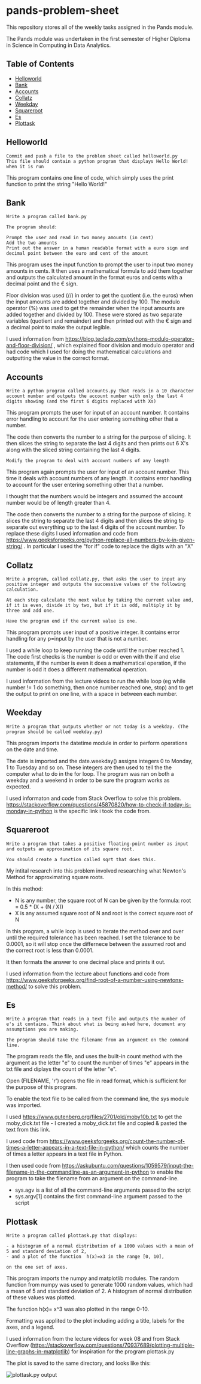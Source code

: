 # **pands-problem-sheet** #


This repository stores all of the weekly tasks assigned in the Pands module.

The Pands module was undertaken in the first semester of Higher Diploma in Science in Computing in Data Analytics.

## **Table of Contents** ##

 - [Helloworld](#helloworld)
 - [Bank](#bank)
 - [Accounts](#accounts) 
 - [Collatz](#collatz)
 - [Weekday](#weekday)
 - [Squareroot](#squareroot)
 - [Es](#es)
 - [Plottask](#plottask)


## **Helloworld** ##


```
Commit and push a file to the problem sheet called helloworld.py
This file should contain a python program that displays Hello World! when it is run
```

This program contains one line of code, which simply uses the print function to print the string "Hello World!"


## **Bank** ##


```
Write a program called bank.py 

The program should:

Prompt the user and read in two money amounts (in cent)
Add the two amounts
Print out the answer in a human readable format with a euro sign and decimal point between the euro and cent of the amount 
```

This program uses the input function to prompt the user to input two money amounts in cents.
It then uses a mathematical formula to add them together and outputs the calculated amount in the format euros and cents with a decimal point and the € sign.

Floor division was used (//) in order to get the quotient (i.e. the euros) when the input amounts are added together and divided by 100.
The modulo operator (%) was used to get the remainder when the input amounts are added together and divided by 100. 
These were stored as two separate variables (quotient and remainder) and then printed out with the € sign and a decimal point to make the output legible.

I used information from https://blog.teclado.com/pythons-modulo-operator-and-floor-division/ , which explained floor division and modulo operator and had code which I used for doing the mathematical calculations and outputting the value in the correct format.



## **Accounts** ##


```
Write a python program called accounts.py that reads in a 10 character account number and outputs the account number with only the last 4 digits showing (and the first 6 digits replaced with Xs)
```

This program prompts the user for input of an account number. It contains error handling to account for the user entering something other that a number.

The code then converts the number to a string for the purpose of slicing. It then slices the string to separate the last 4 digits and then prints out 6 X's along with the sliced string containing the last 4 digits.

```
Modify the program to deal with account numbers of any length
```

This program again prompts the user for input of an account number. This time it deals with account numbers of any length. It contains error handling to account for the user entering something other that a number.

I thought that the numbers would be integers and assumed the account number would be of length greater than 4.

The code then converts the number to a string for the purpose of slicing. It slices the string to separate the last 4 digits and then slices the string to separate out everything up to the last 4 digits of the account number. To replace these digits I used information and code from https://www.geeksforgeeks.org/python-replace-all-numbers-by-k-in-given-string/ . In particular I used the "for if" code to replace the digits with an "X"


## **Collatz** ##


```
Write a program, called collatz.py, that asks the user to input any positive integer and outputs the successive values of the following calculation.

At each step calculate the next value by taking the current value and, if it is even, divide it by two, but if it is odd, multiply it by three and add one.

Have the program end if the current value is one.
```
This program prompts user input of a positive integer. It contains error handling for any p=input by the user that is not a number.

I used a while loop to keep running the code until the number reached 1. The code first checks is the number is odd or even with the if and else statements, if the number is even it does a mathematical operation, if the number is odd it does a different mathematical operation.

I used information from the lecture videos to run the while loop (eg while number != 1 do something, then once number reached one, stop) and to get the output to print on one line, with a space in between each number.


## **Weekday** ##


```
Write a program that outputs whether or not today is a weekday. (The program should be called weekday.py)
```

This program imports the datetime module in order to perform operations on the date and time.

The date is imported and the date.weekday() assigns integers 0 to Monday, 1 to Tuesday and so on. These integers are then used to tell the the computer what to do in the for loop.
The program was ran on both a weekday and a weekend in order to be sure the program works as expected.


I used informaton and code from Stack Overflow to solve this problem.
 https://stackoverflow.com/questions/45870820/how-to-check-if-today-is-monday-in-python is the specific link i took the code from.

## **Squareroot** ##


```
Write a program that takes a positive floating-point number as input and outputs an approximation of its square root.

You should create a function called sqrt that does this.
```

My intital research into this problem involved researching what Newton's Method for approximating square roots.

In this method:
* N is any number, the square root of N can be given by the formula: 
            root = 0.5 * (X + (N / X)) 
* X is any assumed square root of N and root is the correct square root of N

In this program, a while loop is used to iterate the method over and over until the required tolerance has been reached. I set the tolerance to be 0.0001, so it will stop once the differnece between the assumed root and the correct root is less than 0.0001.

It then formats the answer to one decimal place and prints it out. 

I used information from the lecture about functions and code from https://www.geeksforgeeks.org/find-root-of-a-number-using-newtons-method/ to solve this problem.


## **Es** ##


```
Write a program that reads in a text file and outputs the number of e's it contains. Think about what is being asked here, document any assumptions you are making.

The program should take the filename from an argument on the command line.
```

The program reads the file, and uses the built-in count method with the argument as the letter "e" to count the number of times "e" appears in the txt file and diplays the count of the letter "e".

Open (FILENAME, 'r') opens the file in read format, which is sufficient for the purpose of this program.

To enable the text file to be called from the command line, the sys module was imported.

I used https://www.gutenberg.org/files/2701/old/moby10b.txt to get the moby_dick.txt file - I created a moby_dick.txt file and copied & pasted the text from this link.

I used code from https://www.geeksforgeeks.org/count-the-number-of-times-a-letter-appears-in-a-text-file-in-python/ which counts the number of times a letter appears in a text file in Python.

I then used code from https://askubuntu.com/questions/1059579/input-the-filename-in-the-commandline-as-an-argument-in-python to enable the program to take the filename from an argument on the command-line.
* sys.agv is a list of all the command-line arguments passed to the script
* sys.argv[1] contains the first command-line argument passed to the script



## **Plottask** ##


```
Write a program called plottask.py that displays:

- a histogram of a normal distribution of a 1000 values with a mean of 5 and standard deviation of 2, 
- and a plot of the function  h(x)=x3 in the range [0, 10], 

on the one set of axes.
```

This program imports the numpy and matplotlib modules.
The random function from numpy was used to generate 1000 random values, which had a mean of 5 and standard deviation of 2.
A histogram of normal distribution of these values was plotted.

The function h(x)= x^3 was also plotted in the range 0-10.

Formatting was applited to the plot including adding a title, labels for the axes, and a legend.

I used information from the lecture videos for week 08 and from Stack Overflow (https://stackoverflow.com/questions/70937689/plotting-multiple-line-graphs-in-matplotlib) for inspiration for the program plottask.py

The plot is saved to the same directory, and looks like this:

![plottask.py output](https://github.com/rachel-king4/pands-problem-sheet/blob/main/plottask.png)
